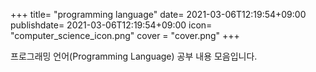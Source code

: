 +++
title= "programming language"
date= 2021-03-06T12:19:54+09:00
publishdate= 2021-03-06T12:19:54+09:00
icon= "computer_science_icon.png"
cover = "cover.png"
+++

프로그래밍 언어(Programming Language) 공부 내용 모음입니다.